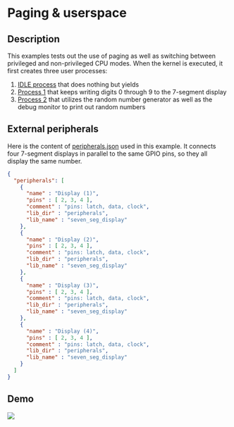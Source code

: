 # Paging & userspace

## Description

This examples tests out the use of paging as well as switching between privileged and non-privileged CPU modes. When the kernel is executed, it first creates three user processes:

1) [IDLE process](userspace/idle_process/main.cpp) that does nothing but yields
2) [Process 1](userspace/test_process_1/main.cpp) that keeps writing digits 0 through 9 to the 7-segment display
3) [Process 2](userspace/test_process_2/main.cpp) that utilizes the random number generator as well as the debug monitor to print out random numbers

## External peripherals

Here is the content of [peripherals.json](../../peripherals.json) used in this example. It connects four 7-segment displays in parallel to the same GPIO pins, so they all display the same number. 


```json
{
  "peripherals": [
    {
      "name" : "Display (1)",
      "pins" : [ 2, 3, 4 ],
      "comment" : "pins: latch, data, clock",
      "lib_dir" : "peripherals",
      "lib_name" : "seven_seg_display"
    },
    {
      "name" : "Display (2)",
      "pins" : [ 2, 3, 4 ],
      "comment" : "pins: latch, data, clock",
      "lib_dir" : "peripherals",
      "lib_name" : "seven_seg_display"
    },
    {
      "name" : "Display (3)",
      "pins" : [ 2, 3, 4 ],
      "comment" : "pins: latch, data, clock",
      "lib_dir" : "peripherals",
      "lib_name" : "seven_seg_display"
    },
    {
      "name" : "Display (4)",
      "pins" : [ 2, 3, 4 ],
      "comment" : "pins: latch, data, clock",
      "lib_dir" : "peripherals",
      "lib_name" : "seven_seg_display"
    }
  ]
}
```
## Demo

<img src="../../misc/screenshots/gifs/examples/16-paging_userspace.gif">